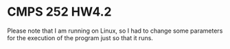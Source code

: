 # CMPS 252 HW4.2

Please note that I am running on Linux, so I had to change some parameters for
the execution of the program just so that it runs.
